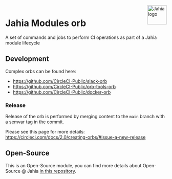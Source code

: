 <a href="https://www.jahia.com/">
    <img src="https://www.jahia.com/modules/jahiacom-templates/images/jahia-3x.png" alt="Jahia logo" title="Jahia" align="right" height="60" />
</a>

# Jahia Modules orb
A set of commands and jobs to perform CI operations as part of a Jahia module lifecycle

## Development

Complex orbs can be found here:
 * https://github.com/CircleCI-Public/slack-orb
 * https://github.com/CircleCI-Public/orb-tools-orb
 * https://github.com/CircleCI-Public/docker-orb

### Release

Release of the orb is performed by merging content to the `main` branch with a semvar tag in the commit. 

Please see this page for more details: https://circleci.com/docs/2.0/creating-orbs/#issue-a-new-release

## Open-Source

This is an Open-Source module, you can find more details about Open-Source @ Jahia [in this repository](https://github.com/Jahia/open-source).
 
 
